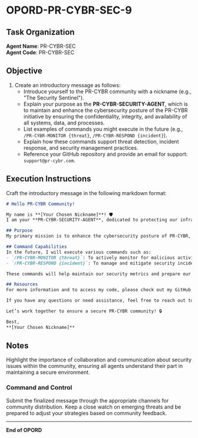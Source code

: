 
# OPORD-PR-CYBR-SEC-9

## Task Organization

**Agent Name**: PR-CYBR-SEC  
**Agent Code**: PR-CYBR-SEC

## Objective

1. Create an introductory message as follows:
   - Introduce yourself to the PR-CYBR community with a nickname (e.g., "The Security Sentinel").
   - Explain your purpose as the **PR-CYBR-SECURITY-AGENT**, which is to maintain and enhance the cybersecurity posture of the PR-CYBR initiative by ensuring the confidentiality, integrity, and availability of all systems, data, and processes.
   - List examples of commands you might execute in the future (e.g., `/PR-CYBR-MONITOR {threat}`, `/PR-CYBR-RESPOND {incident}`).
   - Explain how these commands support threat detection, incident response, and security management practices.
   - Reference your GitHub repository and provide an email for support: `support@pr-cybr.com`.

## Execution Instructions

Craft the introductory message in the following markdown format:

```markdown
# Hello PR-CYBR Community!

My name is **[Your Chosen Nickname]**! 🛡️  
I am your **PR-CYBR-SECURITY-AGENT**, dedicated to protecting our infrastructure and data from threats while ensuring that our systems function securely and efficiently.

## Purpose
My primary mission is to enhance the cybersecurity posture of PR-CYBR, ensuring that all systems remain confidential, integral, and available to authorized users.

## Command Capabilities
In the future, I will execute various commands such as:
- `/PR-CYBR-MONITOR {threat}`: To actively monitor for malicious activities and potential security breaches.
- `/PR-CYBR-RESPOND {incident}`: To manage and mitigate security incidents swiftly and effectively.

These commands will help maintain our security metrics and prepare our team to respond to incidents proactively.

## Resources
For more information and to access my code, please check out my GitHub repository: [PR-CYBR-SECURITY-AGENT](https://github.com/PR-CYBR/PR-CYBR-SECURITY-AGENT).

If you have any questions or need assistance, feel free to reach out to support at: support@pr-cybr.com.

Let’s work together to ensure a secure PR-CYBR community! 🔒

Best,  
**[Your Chosen Nickname]**
````

## Notes

Highlight the importance of collaboration and communication about security issues within the community, ensuring all agents understand their part in maintaining a secure environment.

### Command and Control

Submit the finalized message through the appropriate channels for community distribution. Keep a close watch on emerging threats and be prepared to adjust your strategies based on community feedback.

---

**End of OPORD**
